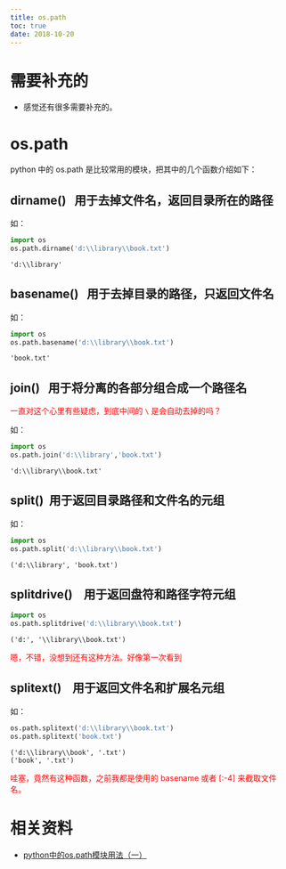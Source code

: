 ```yaml
---
title: os.path
toc: true
date: 2018-10-20
---
```

# 需要补充的

- 感觉还有很多需要补充的。

# os.path

python 中的 os.path 是比较常用的模块，把其中的几个函数介绍如下：

## dirname()   用于去掉文件名，返回目录所在的路径

如：

```python
import os
os.path.dirname('d:\\library\\book.txt')
```

```
'd:\\library'
```

## basename()   用于去掉目录的路径，只返回文件名

如：

```python
import os
os.path.basename('d:\\library\\book.txt')
```

```
'book.txt'
```

## join()   用于将分离的各部分组合成一个路径名

<span style="color:red;">一直对这个心里有些疑虑，到底中间的 `\` 是会自动去掉的吗？</span>

如：

```python
import os
os.path.join('d:\\library','book.txt')
```

```
'd:\\library\\book.txt'
```

## split()  用于返回目录路径和文件名的元组

如：

```python
import os
os.path.split('d:\\library\\book.txt')
```

```
('d:\\library', 'book.txt')
```

## splitdrive()    用于返回盘符和路径字符元组

```python
import os
os.path.splitdrive('d:\\library\\book.txt')
```

```
('d:', '\\library\\book.txt')
```

<span style="color:red;">嗯，不错，没想到还有这种方法。好像第一次看到</span>

## splitext()    用于返回文件名和扩展名元组

如：

```python
os.path.splitext('d:\\library\\book.txt')
os.path.splitext('book.txt')
```

```
('d:\\library\\book', '.txt')
('book', '.txt')
```

<span style="color:red;">哇塞，竟然有这种函数，之前我都是使用的 basename 或者 [:-4] 来截取文件名。</span>



# 相关资料

- [python中的os.path模块用法（一）](https://blog.csdn.net/ziyuzhao123/article/details/8811496)
